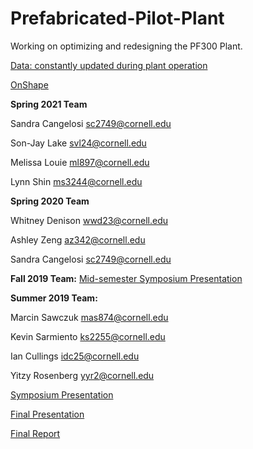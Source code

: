 # Prefabricated-Pilot-Plant
Working on optimizing and redesigning the PF300 Plant.

[Data: constantly updated during plant operation](https://drive.google.com/drive/folders/15Q-oahdi-_HOuTjkzV-ZeO8t-d6P-ldm?usp=sharing)

[OnShape](https://cad.onshape.com/documents/c2d1f86405270e814e117305/w/5a99281e258edb48b9d633f5/e/6bae3d77db5722cca1e4684c)

**Spring 2021 Team**

Sandra Cangelosi sc2749@cornell.edu

Son-Jay Lake svl24@cornell.edu

Melissa Louie ml897@cornell.edu

Lynn Shin ms3244@cornell.edu

**Spring 2020 Team**

Whitney Denison wwd23@cornell.edu

Ashley Zeng az342@cornell.edu

Sandra Cangelosi sc2749@cornell.edu


**Fall 2019 Team:**
[Mid-semester Symposium Presentation](https://docs.google.com/presentation/d/1beXxfFk0Zb6vNhiRZd7WTKsvpil8FLFxB8vfp_9dHnY/edit?usp=sharing)

**Summer 2019 Team:**

Marcin Sawczuk mas874@cornell.edu

Kevin Sarmiento ks2255@cornell.edu

Ian Cullings idc25@cornell.edu

Yitzy Rosenberg yyr2@cornell.edu

[Symposium Presentation](https://docs.google.com/presentation/d/14-7EX47XN8-9KOKcPPQAOfRzo7gDOhDvY8mLLPdoe-Y/edit#slide=id.g34e26895c8_3_0)

[Final Presentation](https://docs.google.com/presentation/d/1NT3kG8-FQKytqtTQstRGDQaPQnel-frj4UgSt9LlMlI/edit?usp=sharing)

[Final Report](https://colab.research.google.com/github/AguaClara/Prefabricated-Pilot-Plant/blob/master/Summer2019_Report_2.ipynb)
